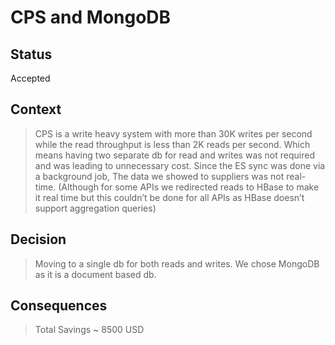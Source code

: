 # CPS and MongoDB

## Status

Accepted

## Context

>CPS is a write heavy system with more than 30K writes per second while the read throughput is less than 2K reads per second. Which means having two separate db for read and writes was not required and was leading to unnecessary cost.
>Since the ES sync was done via a background job, The data we showed to suppliers was not real-time. (Although for some APIs we redirected reads to HBase to make it real time but this couldn’t be done for all APIs as HBase doesn’t support aggregation queries)


## Decision

>Moving to a single db for both reads and writes. We chose MongoDB as it is a document based db.

## Consequences

>Total Savings ~ 8500 USD